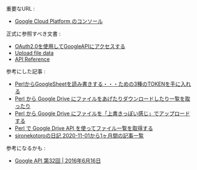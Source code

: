 重要なURL : 
- [Google Cloud Platform のコンソール](https://console.cloud.google.com/)

正式に参照すべき文書 : 
- [OAuth2.0を使用してGoogleAPIにアクセスする ](https://developers.google.com/identity/protocols/oauth2#webserver)
- [Upload file data](https://developers.google.com/drive/api/v3/manage-uploads)
- [API Reference](https://developers.google.com/drive/api/v2/reference)

参考にした記事 : 
-  [PerlからGoogleSheetを読み書きする・・・ための3種のTOKENを手に入れる](https://sironekotoro.hateblo.jp/entry/2020/10/19/120000)
-  [Perl から Google Drive にファイルをあげたりダウンロードしたり一覧を取ったり](https://sironekotoro.hateblo.jp/entry/2020/10/25/191342)
-  [Perl から Google Drive にファイルを「上書きっぽい感じ」でアップロードする](https://sironekotoro.hateblo.jp/entry/2020/11/01/165457)
-  [Perl で Google Drive API を使ってファイル一覧を取得する](https://sironekotoro.hateblo.jp/entry/2020/11/07/151030)
-  [sironekotoroの日記 2020-11-01から1ヶ月間の記事一覧](https://sironekotoro.hateblo.jp/archive/2020/11)

参考になるかも :
- [Google API 第32回 | 2016年6月16日](https://vintage.ne.jp/blog/2016/06/919)
